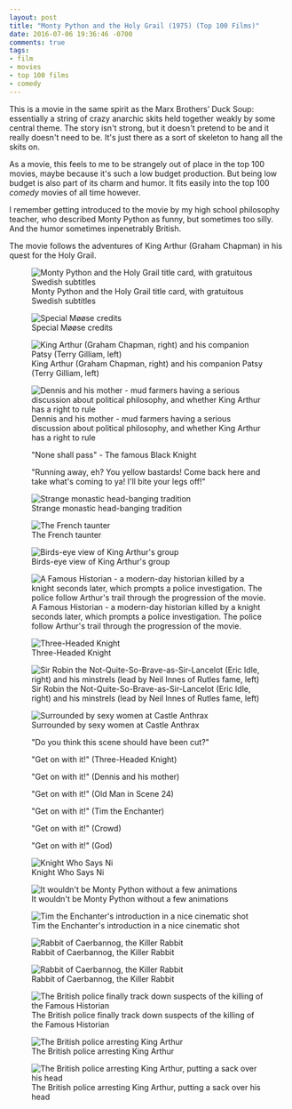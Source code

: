 ```yaml
---
layout: post
title: "Monty Python and the Holy Grail (1975) (Top 100 Films)"
date: 2016-07-06 19:36:46 -0700
comments: true
tags:
- film
- movies
- top 100 films
- comedy
---
```


This is a movie in the same spirit as the Marx Brothers’ Duck Soup: essentially a string of crazy anarchic skits held together weakly by some central theme.  The story isn't strong, but it doesn't pretend to be and it really doesn't need to be.  It's just there as a sort of skeleton to hang all the skits on.

As a movie, this feels to me to be strangely out of place in the top 100 movies, maybe because it's such a low budget production.  But being low budget is also part of its charm and humor.  It fits easily into the top 100 *comedy* movies of all time however.

I remember getting introduced to the movie by my high school philosophy teacher, who described Monty Python as funny, but sometimes too silly.  And the humor sometimes inpenetrably British.

The movie follows the adventures of King Arthur (Graham Chapman) in his quest for the Holy Grail.

<figure itemprop="image" itemscope="" itemtype="http://schema.org/ImageObject" class="center">
    <meta itemprop="width" content="1000" />
    <meta itemprop="height" content="563" />
    <meta itemprop="url" content="https://www.davidbcalhoun.com/wp-content/uploads/2016/monty-python-holy-grail-01.jpg" />
    <img itemprop="contentUrl" src="https://davidbcalhoun.com/wp-content/uploads/2016/monty-python-holy-grail-01.jpg" title="Monty Python and the Holy Grail title card, with gratuitous Swedish subtitles" />
    <figcaption itemprop="caption">Monty Python and the Holy Grail title card, with gratuitous Swedish subtitles</figcaption>
</figure>


<figure itemprop="image" itemscope="" itemtype="http://schema.org/ImageObject" class="center">
    <meta itemprop="width" content="1000" />
    <meta itemprop="height" content="563" />
    <meta itemprop="url" content="https://www.davidbcalhoun.com/wp-content/uploads/2016/monty-python-holy-grail-02.jpg" />
    <img itemprop="contentUrl" src="https://davidbcalhoun.com/wp-content/uploads/2016/monty-python-holy-grail-02.jpg" title="Special Møøse credits" />
    <figcaption itemprop="caption">Special Møøse credits</figcaption>
</figure>


<figure itemprop="image" itemscope="" itemtype="http://schema.org/ImageObject" class="center">
    <meta itemprop="width" content="1000" />
    <meta itemprop="height" content="563" />
    <meta itemprop="url" content="https://www.davidbcalhoun.com/wp-content/uploads/2016/monty-python-holy-grail-03.jpg" />
    <img itemprop="contentUrl" src="https://davidbcalhoun.com/wp-content/uploads/2016/monty-python-holy-grail-03.jpg" title="King Arthur (Graham Chapman, right) and his companion Patsy (Terry Gilliam, left)" />
    <figcaption itemprop="caption">King Arthur (Graham Chapman, right) and his companion Patsy (Terry Gilliam, left)</figcaption>
</figure>


<figure itemprop="image" itemscope="" itemtype="http://schema.org/ImageObject" class="center">
    <meta itemprop="width" content="1000" />
    <meta itemprop="height" content="563" />
    <meta itemprop="url" content="https://www.davidbcalhoun.com/wp-content/uploads/2016/monty-python-holy-grail-04.jpg" />
    <img itemprop="contentUrl" src="https://davidbcalhoun.com/wp-content/uploads/2016/monty-python-holy-grail-04.jpg" title="Dennis and his mother - mud farmers having a serious discussion about political philosophy, and whether King Arthur has a right to rule" />
    <figcaption itemprop="caption">Dennis and his mother - mud farmers having a serious discussion about political philosophy, and whether King Arthur has a right to rule</figcaption>
</figure>


<figure itemprop="image" itemscope="" itemtype="http://schema.org/ImageObject" class="center">
    <meta itemprop="width" content="1000" />
    <meta itemprop="height" content="563" />
    <meta itemprop="url" content="https://www.davidbcalhoun.com/wp-content/uploads/2016/monty-python-holy-grail-05.jpg" />
    <img itemprop="contentUrl" src="https://davidbcalhoun.com/wp-content/uploads/2016/monty-python-holy-grail-05.jpg" title=""None shall pass" - The famous Black Knight" />
    <figcaption itemprop="caption">"None shall pass" - The famous Black Knight</figcaption>
</figure>


<figure itemprop="image" itemscope="" itemtype="http://schema.org/ImageObject" class="center">
    <meta itemprop="width" content="1000" />
    <meta itemprop="height" content="563" />
    <meta itemprop="url" content="https://www.davidbcalhoun.com/wp-content/uploads/2016/monty-python-holy-grail-06.jpg" />
    <img itemprop="contentUrl" src="https://davidbcalhoun.com/wp-content/uploads/2016/monty-python-holy-grail-06.jpg" title=""Running away, eh? You yellow bastards! Come back here and take what's coming to ya! I'll bite your legs off!"" />
    <figcaption itemprop="caption">"Running away, eh? You yellow bastards! Come back here and take what's coming to ya! I'll bite your legs off!"</figcaption>
</figure>


<figure itemprop="image" itemscope="" itemtype="http://schema.org/ImageObject" class="center">
    <meta itemprop="width" content="1000" />
    <meta itemprop="height" content="563" />
    <meta itemprop="url" content="https://www.davidbcalhoun.com/wp-content/uploads/2016/monty-python-holy-grail-07.jpg" />
    <img itemprop="contentUrl" src="https://davidbcalhoun.com/wp-content/uploads/2016/monty-python-holy-grail-07.jpg" title="Strange monastic head-banging tradition" />
    <figcaption itemprop="caption">Strange monastic head-banging tradition</figcaption>
</figure>


<figure itemprop="image" itemscope="" itemtype="http://schema.org/ImageObject" class="center">
    <meta itemprop="width" content="1000" />
    <meta itemprop="height" content="563" />
    <meta itemprop="url" content="https://www.davidbcalhoun.com/wp-content/uploads/2016/monty-python-holy-grail-08.jpg" />
    <img itemprop="contentUrl" src="https://davidbcalhoun.com/wp-content/uploads/2016/monty-python-holy-grail-08.jpg" title="The French taunter" />
    <figcaption itemprop="caption">The French taunter</figcaption>
</figure>


<figure itemprop="image" itemscope="" itemtype="http://schema.org/ImageObject" class="center">
    <meta itemprop="width" content="1000" />
    <meta itemprop="height" content="563" />
    <meta itemprop="url" content="https://www.davidbcalhoun.com/wp-content/uploads/2016/monty-python-holy-grail-09.jpg" />
    <img itemprop="contentUrl" src="https://davidbcalhoun.com/wp-content/uploads/2016/monty-python-holy-grail-09.jpg" title="Birds-eye view of King Arthur's group" />
    <figcaption itemprop="caption">Birds-eye view of King Arthur's group</figcaption>
</figure>


<figure itemprop="image" itemscope="" itemtype="http://schema.org/ImageObject" class="center">
    <meta itemprop="width" content="1000" />
    <meta itemprop="height" content="563" />
    <meta itemprop="url" content="https://www.davidbcalhoun.com/wp-content/uploads/2016/monty-python-holy-grail-10.jpg" />
    <img itemprop="contentUrl" src="https://davidbcalhoun.com/wp-content/uploads/2016/monty-python-holy-grail-10.jpg" title="A Famous Historian - a modern-day historian killed by a knight seconds later, which prompts a police investigation.  The police follow Arthur's trail through the progression of the movie." />
    <figcaption itemprop="caption">A Famous Historian - a modern-day historian killed by a knight seconds later, which prompts a police investigation.  The police follow Arthur's trail through the progression of the movie.</figcaption>
</figure>


<figure itemprop="image" itemscope="" itemtype="http://schema.org/ImageObject" class="center">
    <meta itemprop="width" content="1000" />
    <meta itemprop="height" content="563" />
    <meta itemprop="url" content="https://www.davidbcalhoun.com/wp-content/uploads/2016/monty-python-holy-grail-11.jpg" />
    <img itemprop="contentUrl" src="https://davidbcalhoun.com/wp-content/uploads/2016/monty-python-holy-grail-11.jpg" title="Three-Headed Knight" />
    <figcaption itemprop="caption">Three-Headed Knight</figcaption>
</figure>


<figure itemprop="image" itemscope="" itemtype="http://schema.org/ImageObject" class="center">
    <meta itemprop="width" content="1000" />
    <meta itemprop="height" content="563" />
    <meta itemprop="url" content="https://www.davidbcalhoun.com/wp-content/uploads/2016/monty-python-holy-grail-12.jpg" />
    <img itemprop="contentUrl" src="https://davidbcalhoun.com/wp-content/uploads/2016/monty-python-holy-grail-12.jpg" title="Sir Robin the Not-Quite-So-Brave-as-Sir-Lancelot (Eric Idle, right) and his minstrels (lead by Neil Innes of Rutles fame, left)" />
    <figcaption itemprop="caption">Sir Robin the Not-Quite-So-Brave-as-Sir-Lancelot (Eric Idle, right) and his minstrels (lead by Neil Innes of Rutles fame, left)</figcaption>
</figure>


<figure itemprop="image" itemscope="" itemtype="http://schema.org/ImageObject" class="center">
    <meta itemprop="width" content="1000" />
    <meta itemprop="height" content="563" />
    <meta itemprop="url" content="https://www.davidbcalhoun.com/wp-content/uploads/2016/monty-python-holy-grail-13.jpg" />
    <img itemprop="contentUrl" src="https://davidbcalhoun.com/wp-content/uploads/2016/monty-python-holy-grail-13.jpg" title="Surrounded by sexy women at Castle Anthrax" />
    <figcaption itemprop="caption">Surrounded by sexy women at Castle Anthrax</figcaption>
</figure>


<figure itemprop="image" itemscope="" itemtype="http://schema.org/ImageObject" class="center">
    <meta itemprop="width" content="1000" />
    <meta itemprop="height" content="563" />
    <meta itemprop="url" content="https://www.davidbcalhoun.com/wp-content/uploads/2016/monty-python-holy-grail-14.jpg" />
    <img itemprop="contentUrl" src="https://davidbcalhoun.com/wp-content/uploads/2016/monty-python-holy-grail-14.jpg" title=""Do you think this scene should have been cut?"" />
    <figcaption itemprop="caption">"Do you think this scene should have been cut?"</figcaption>
</figure>


<figure itemprop="image" itemscope="" itemtype="http://schema.org/ImageObject" class="center">
    <meta itemprop="width" content="1000" />
    <meta itemprop="height" content="563" />
    <meta itemprop="url" content="https://www.davidbcalhoun.com/wp-content/uploads/2016/monty-python-holy-grail-15.jpg" />
    <img itemprop="contentUrl" src="https://davidbcalhoun.com/wp-content/uploads/2016/monty-python-holy-grail-15.jpg" title=""Get on with it!" (Three-Headed Knight)" />
    <figcaption itemprop="caption">"Get on with it!" (Three-Headed Knight)</figcaption>
</figure>


<figure itemprop="image" itemscope="" itemtype="http://schema.org/ImageObject" class="center">
    <meta itemprop="width" content="1000" />
    <meta itemprop="height" content="563" />
    <meta itemprop="url" content="https://www.davidbcalhoun.com/wp-content/uploads/2016/monty-python-holy-grail-16.jpg" />
    <img itemprop="contentUrl" src="https://davidbcalhoun.com/wp-content/uploads/2016/monty-python-holy-grail-16.jpg" title=""Get on with it!" (Dennis and his mother)" />
    <figcaption itemprop="caption">"Get on with it!" (Dennis and his mother)</figcaption>
</figure>


<figure itemprop="image" itemscope="" itemtype="http://schema.org/ImageObject" class="center">
    <meta itemprop="width" content="1000" />
    <meta itemprop="height" content="563" />
    <meta itemprop="url" content="https://www.davidbcalhoun.com/wp-content/uploads/2016/monty-python-holy-grail-17.jpg" />
    <img itemprop="contentUrl" src="https://davidbcalhoun.com/wp-content/uploads/2016/monty-python-holy-grail-17.jpg" title=""Get on with it!" (Old Man in Scene 24)" />
    <figcaption itemprop="caption">"Get on with it!" (Old Man in Scene 24)</figcaption>
</figure>


<figure itemprop="image" itemscope="" itemtype="http://schema.org/ImageObject" class="center">
    <meta itemprop="width" content="1000" />
    <meta itemprop="height" content="563" />
    <meta itemprop="url" content="https://www.davidbcalhoun.com/wp-content/uploads/2016/monty-python-holy-grail-18.jpg" />
    <img itemprop="contentUrl" src="https://davidbcalhoun.com/wp-content/uploads/2016/monty-python-holy-grail-18.jpg" title=""Get on with it!" (Tim the Enchanter)" />
    <figcaption itemprop="caption">"Get on with it!" (Tim the Enchanter)</figcaption>
</figure>


<figure itemprop="image" itemscope="" itemtype="http://schema.org/ImageObject" class="center">
    <meta itemprop="width" content="1000" />
    <meta itemprop="height" content="563" />
    <meta itemprop="url" content="https://www.davidbcalhoun.com/wp-content/uploads/2016/monty-python-holy-grail-19.jpg" />
    <img itemprop="contentUrl" src="https://davidbcalhoun.com/wp-content/uploads/2016/monty-python-holy-grail-19.jpg" title=""Get on with it!" (Crowd)" />
    <figcaption itemprop="caption">"Get on with it!" (Crowd)</figcaption>
</figure>


<figure itemprop="image" itemscope="" itemtype="http://schema.org/ImageObject" class="center">
    <meta itemprop="width" content="1000" />
    <meta itemprop="height" content="563" />
    <meta itemprop="url" content="https://www.davidbcalhoun.com/wp-content/uploads/2016/monty-python-holy-grail-20.jpg" />
    <img itemprop="contentUrl" src="https://davidbcalhoun.com/wp-content/uploads/2016/monty-python-holy-grail-20.jpg" title=""Get on with it!" (God)" />
    <figcaption itemprop="caption">"Get on with it!" (God)</figcaption>
</figure>


<figure itemprop="image" itemscope="" itemtype="http://schema.org/ImageObject" class="center">
    <meta itemprop="width" content="1000" />
    <meta itemprop="height" content="563" />
    <meta itemprop="url" content="https://www.davidbcalhoun.com/wp-content/uploads/2016/monty-python-holy-grail-21.jpg" />
    <img itemprop="contentUrl" src="https://davidbcalhoun.com/wp-content/uploads/2016/monty-python-holy-grail-21.jpg" title="Knight Who Says Ni" />
    <figcaption itemprop="caption">Knight Who Says Ni</figcaption>
</figure>


<figure itemprop="image" itemscope="" itemtype="http://schema.org/ImageObject" class="center">
    <meta itemprop="width" content="1000" />
    <meta itemprop="height" content="563" />
    <meta itemprop="url" content="https://www.davidbcalhoun.com/wp-content/uploads/2016/monty-python-holy-grail-22.jpg" />
    <img itemprop="contentUrl" src="https://davidbcalhoun.com/wp-content/uploads/2016/monty-python-holy-grail-22.jpg" title="It wouldn't be Monty Python without a few animations" />
    <figcaption itemprop="caption">It wouldn't be Monty Python without a few animations</figcaption>
</figure>


<figure itemprop="image" itemscope="" itemtype="http://schema.org/ImageObject" class="center">
    <meta itemprop="width" content="1000" />
    <meta itemprop="height" content="563" />
    <meta itemprop="url" content="https://www.davidbcalhoun.com/wp-content/uploads/2016/monty-python-holy-grail-23.jpg" />
    <img itemprop="contentUrl" src="https://davidbcalhoun.com/wp-content/uploads/2016/monty-python-holy-grail-23.jpg" title="Tim the Enchanter's introduction in a nice cinematic shot" />
    <figcaption itemprop="caption">Tim the Enchanter's introduction in a nice cinematic shot</figcaption>
</figure>


<figure itemprop="image" itemscope="" itemtype="http://schema.org/ImageObject" class="center">
    <meta itemprop="width" content="1000" />
    <meta itemprop="height" content="563" />
    <meta itemprop="url" content="https://www.davidbcalhoun.com/wp-content/uploads/2016/monty-python-holy-grail-24.jpg" />
    <img itemprop="contentUrl" src="https://davidbcalhoun.com/wp-content/uploads/2016/monty-python-holy-grail-24.jpg" title="Rabbit of Caerbannog, the Killer Rabbit" />
    <figcaption itemprop="caption">Rabbit of Caerbannog, the Killer Rabbit</figcaption>
</figure>


<figure itemprop="image" itemscope="" itemtype="http://schema.org/ImageObject" class="center">
    <meta itemprop="width" content="1000" />
    <meta itemprop="height" content="563" />
    <meta itemprop="url" content="https://www.davidbcalhoun.com/wp-content/uploads/2016/monty-python-holy-grail-25.jpg" />
    <img itemprop="contentUrl" src="https://davidbcalhoun.com/wp-content/uploads/2016/monty-python-holy-grail-25.jpg" title="Rabbit of Caerbannog, the Killer Rabbit" />
    <figcaption itemprop="caption">Rabbit of Caerbannog, the Killer Rabbit</figcaption>
</figure>


<figure itemprop="image" itemscope="" itemtype="http://schema.org/ImageObject" class="center">
    <meta itemprop="width" content="1000" />
    <meta itemprop="height" content="563" />
    <meta itemprop="url" content="https://www.davidbcalhoun.com/wp-content/uploads/2016/monty-python-holy-grail-26.jpg" />
    <img itemprop="contentUrl" src="https://davidbcalhoun.com/wp-content/uploads/2016/monty-python-holy-grail-26.jpg" title="The British police finally track down suspects of the killing of the Famous Historian" />
    <figcaption itemprop="caption">The British police finally track down suspects of the killing of the Famous Historian</figcaption>
</figure>


<figure itemprop="image" itemscope="" itemtype="http://schema.org/ImageObject" class="center">
    <meta itemprop="width" content="1000" />
    <meta itemprop="height" content="563" />
    <meta itemprop="url" content="https://www.davidbcalhoun.com/wp-content/uploads/2016/monty-python-holy-grail-27.jpg" />
    <img itemprop="contentUrl" src="https://davidbcalhoun.com/wp-content/uploads/2016/monty-python-holy-grail-27.jpg" title="The British police arresting King Arthur" />
    <figcaption itemprop="caption">The British police arresting King Arthur</figcaption>
</figure>


<figure itemprop="image" itemscope="" itemtype="http://schema.org/ImageObject" class="center">
    <meta itemprop="width" content="1000" />
    <meta itemprop="height" content="563" />
    <meta itemprop="url" content="https://www.davidbcalhoun.com/wp-content/uploads/2016/monty-python-holy-grail-28.jpg" />
    <img itemprop="contentUrl" src="https://davidbcalhoun.com/wp-content/uploads/2016/monty-python-holy-grail-28.jpg" title="The British police arresting King Arthur, putting a sack over his head" />
    <figcaption itemprop="caption">The British police arresting King Arthur, putting a sack over his head</figcaption>
</figure>


